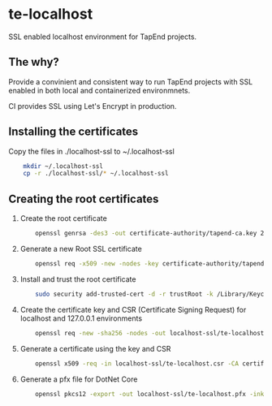 # te-localhost

SSL enabled localhost environment for TapEnd projects.

## The why?

Provide a convinient and consistent way to run TapEnd projects with SSL enabled in both  local and containerized environmnets.

CI provides SSL using Let's Encrypt in production.

## Installing the certificates

Copy the files in ./localhost-ssl to ~/.localhost-ssl

```bash
	mkdir ~/.localhost-ssl
	cp -r ./localhost-ssl/* ~/.localhost-ssl
```

## Creating the root certificates

1. Create the root certificate
	
	```bash
		openssl genrsa -des3 -out certificate-authority/tapend-ca.key 2048
	```

2. Generate a new Root SSL certificate

	```bash
		openssl req -x509 -new -nodes -key certificate-authority/tapend-ca.key -sha256 -days 1024 -out certificate-authority/tapend-ca.pem
	```

3. Install and trust the root certificate

	```bash
		sudo security add-trusted-cert -d -r trustRoot -k /Library/Keychains/System.keychain certificate-authority/tapend-ca.pem
	```

4. Create the certificate key and CSR (Certificate Signing Request) for localhost and 127.0.0.1 environments

	```bash
		openssl req -new -sha256 -nodes -out localhost-ssl/te-localhost.csr -newkey rsa:2048 -keyout localhost-ssl/te-localhost.key -config <( cat certificate.csr.config )
	```

5. Generate a certificate using the key and CSR

	```bash
		openssl x509 -req -in localhost-ssl/te-localhost.csr -CA certificate-authority/tapend-ca.pem -CAkey certificate-authority/tapend-ca.key -CAcreateserial -out localhost-ssl/te-localhost.crt -days 500 -sha256 -extfile v3.ext
	```

6. Generate a pfx file for DotNet Core

	```bash
		openssl pkcs12 -export -out localhost-ssl/te-localhost.pfx -inkey localhost-ssl/te-localhost.key -in localhost-ssl/te-localhost.crt	
	```
